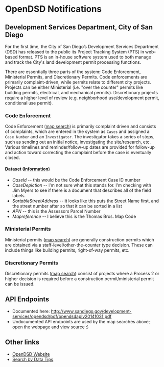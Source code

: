 
# OpenDSD Notifications

## Development Services Department, City of San Diego

For the first time, the City of San Diego’s Development Services Department (DSD) has released to the public its Project Tracking System (PTS) in web-based format. PTS is an in-house software system used to both manage and track the City's land development permit processing functions.

There are essentially three parts of the system: Code Enforcement, Ministerial Permits, and Discretionary Permits. Code enforcements are primarily complaint-driven, while permits relate to different city projects. Projects can be either Ministerial (i.e. "over the counter" permits like building permits, electrical, and mechanical permits). Discretionary projects require a higher level of review (e.g. neighborhood use/development permit, conditional use permit).


### Code Enforcement

Code Enforcement ([map search](http://opendsd.sandiego.gov/web/maps/cecase)) is primarily complaint driven and consists of complaints, which are entered in the system as `Cases` and assigned a `Case Number` and an `Investigator`. The investigator takes a series of steps, such as sending out an initial notice, investigating the site/research, etc. Various timelines and reminder/follow-up dates are provided for follow-up and action toward correcting the complaint before the case is eventually closed.

#### Dataset ([Information](http://www.sandiego.gov/development-services/opendsd/codenforcement.shtml))

* _CaseId_ -- this would be the Code Enforcement Case ID number
* _CaseDepiction_ -- I'm not sure what this stands for. I'm checking with Jim Myers to see if there is a document that describes all of the field labels.
* _SortableStreetAddress_ -- it looks like this puts the Street Name first, and the street number after so that it can be sorted in a list
* _APN_ -- this is the Assessors Parcel Number
* _Mapreference_ -- I believe this is the Thomas Bros. Map Code

### Ministerial Permits
Ministerial permits ([map search](http://opendsd.sandiego.gov/web/maps/approvalsministerial)) are generally construction permits which are obtained via a staff-level/other-the-counter type decision. These can include things like building permits, right-of-way permits, etc.

### Discretionary Permits
Discretionary permits ([map search](http://opendsd.sandiego.gov/web/maps/approvalsdiscretionary)) consist of projects where a Process 2 or higher decision is required before a construction permit/ministerial permit can be issued.


## API Endpoints

* Documented here: http://www.sandiego.gov/development-services/opendsd/pdf/opendsdapiv20141031.pdf
* Undocumented API endpoints are used by the map searches above; open the webpage and view source :)

## Other links

* [OpenDSD Website](http://www.sandiego.gov/development-services/opendsd/index.shtml)
* [Search by Data Tips](http://www.sandiego.gov/development-services/opendsd/pdf/datatips.pdf) 



